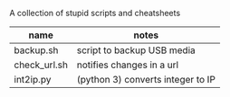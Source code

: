 A collection of stupid scripts and cheatsheets

name | notes
---|---
backup.sh    | script to backup USB media 
check_url.sh | notifies changes in a url
int2ip.py    | (python 3) converts integer to IP
